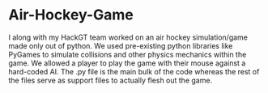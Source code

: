 # Air-Hockey-Game
I along with my HackGT team worked on an air hockey simulation/game made only out of python. We used pre-existing python libraries like PyGames to simulate collisions and other physics mechanics within the game. We allowed a player to play the game with their mouse against a hard-coded AI.
The .py file is the main bulk of the code whereas the rest of the files serve as support files to actually flesh out the game.
